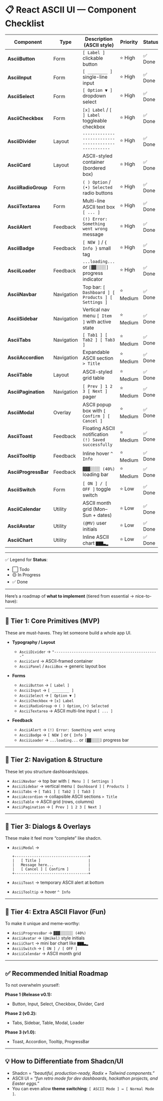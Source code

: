 # 📋 React ASCII UI — Component Checklist

| Component            | Type       | Description (ASCII style)                            | Priority | Status |
| -------------------- | ---------- | ---------------------------------------------------- | -------- | ------ |
| **AsciiButton**      | Form       | `[ Label ]` clickable button                         | ⭐ High   | ✅ Done |
| **AsciiInput**       | Form       | `[ ________ ]` single-line input                     | ⭐ High   | ✅ Done |
| **AsciiSelect**      | Form       | `[ Option ▼ ]` dropdown select                       | ⭐ High   | ✅ Done |
| **AsciiCheckbox**    | Form       | `[x] Label` / `[ ] Label` toggleable checkbox        | ⭐ High   | ✅ Done |
| **AsciiDivider**     | Layout     | `--------------------------------------------------` | ⭐ High   | ✅ Done |
| **AsciiCard**        | Layout     | ASCII-styled container (bordered box)                | ⭐ High   | ✅ Done |
| **AsciiRadioGroup**  | Form       | `( ) Option` / `(•) Selected` radio buttons          | ⭐ High   | ✅ Done |
| **AsciiTextarea**    | Form       | Multi-line ASCII text box `[ ... ]`                  | ⭐ High   | ✅ Done |
| **AsciiAlert**       | Feedback   | `(!) Error: Something went wrong` message            | ⭐ High   | ✅ Done |
| **AsciiBadge**       | Feedback   | `[ NEW ]` / `{ Info }` small tag                     | ⭐ High   | ✅ Done |
| **AsciiLoader**      | Feedback   | `...loading...` or `[▓▓░░░░]` progress indicator     | ⭐ High   | ✅ Done |
| **AsciiNavbar**      | Navigation | Top bar: `[ Dashboard ] [ Products ] [ Settings ]`   | ⭐ Medium | ✅ Done |
| **AsciiSidebar**     | Navigation | Vertical nav menu `[ Item ]` with active state       | ⭐ Medium | ✅ Done |
| **AsciiTabs**        | Navigation | `[ Tab1 ] [ Tab2 ] [ Tab3 ]`                         | ⭐ Medium | ✅ Done |
| **AsciiAccordion**   | Navigation | Expandable ASCII section `> Title`                   | ⭐ Medium | ✅ Done |
| **AsciiTable**       | Layout     | ASCII-styled grid table                              | ⭐ Medium | ✅ Done |
| **AsciiPagination**  | Navigation | `[ Prev ] 1 2 3 [ Next ]` pager                      | ⭐ Medium | ✅ Done |
| **AsciiModal**       | Overlay    | ASCII popup box with `[ Confirm ] [ Cancel ]`        | ⭐ Medium | ✅ Done |
| **AsciiToast**       | Feedback   | Floating ASCII notification `(!) Saved successfully` | ⭐ Medium | ✅ Done |
| **AsciiTooltip**     | Feedback   | Inline hover `^ Info`                                | ⭐ Medium | ✅ Done |
| **AsciiProgressBar** | Feedback   | `▓▓▓░░░░ (40%)` loading bar                          | ⭐ Medium | ✅ Done |
| **AsciiSwitch**      | Form       | `[ ON ] / [ OFF ]` toggle switch                     | ⭐ Low    | ✅ Done |
| **AsciiCalendar**    | Utility    | ASCII month grid (Mon–Sun + dates)                   | ⭐ Low    | ✅ Done |
| **AsciiAvatar**      | Utility    | `(@MV)` user initials                                | ⭐ Low    | ✅ Done |
| **AsciiChart**       | Utility    | Inline ASCII chart `▇▇▇▃▂`                           | ⭐ Low    | ✅ Done |

---

✅ Legend for **Status**:

* ⬜ Todo
* 🟡 In Progress
* ✅ Done

---
Here’s a roadmap of **what to implement** (tiered from essential → nice-to-have):

---

## 🔹 **Tier 1: Core Primitives (MVP)**

These are must-haves. They let someone build a whole app UI.

* **Typography / Layout**

  * `AsciiDivider` → `"------------------------------------------------"`
  * `AsciiCard` → ASCII-framed container
  * `AsciiPanel` / `AsciiBox` → generic layout box
* **Forms**

  * `AsciiButton` → `[ Label ]`
  * `AsciiInput` → `[ ________ ]`
  * `AsciiSelect` → `[ Option ▼ ]`
  * `AsciiCheckbox` → `[x] Label`
  * `AsciiRadioGroup` → `( ) Option`, `(•) Selected`
  * `AsciiTextarea` → ASCII multi-line input `[ ... ]`
* **Feedback**

  * `AsciiAlert` → `(!) Error: Something went wrong`
  * `AsciiBadge` → `[ NEW ]` or `{ Info }`
  * `AsciiLoader` → `...loading...` or `[▓▓░░░░]` progress bar

---

## 🔹 **Tier 2: Navigation & Structure**

These let you structure dashboards/apps.

* `AsciiNavbar` → top bar with `[ Menu ] [ Settings ]`
* `AsciiSidebar` → vertical menu `[ Dashboard ]` `[ Products ]`
* `AsciiTabs` → `[ Tab1 ] [ Tab2 ] [ Tab3 ]`
* `AsciiAccordion` → collapsible ASCII sections `> Title`
* `AsciiTable` → ASCII grid (rows, columns)
* `AsciiPagination` → `[ Prev ] 1 2 3 [ Next ]`

---

## 🔹 **Tier 3: Dialogs & Overlays**

These make it feel more “complete” like shadcn.

* `AsciiModal` →

  ```
  +----------------------------------+
  |   [ Title ]                      |
  |   Message here...                |
  |   [ Cancel ] [ Confirm ]         |
  +----------------------------------+
  ```
* `AsciiToast` → temporary ASCII alert at bottom
* `AsciiTooltip` → hover `^ Info`

---

## 🔹 **Tier 4: Extra ASCII Flavor (Fun)**

To make it unique and meme-worthy:

* `AsciiProgressBar` → `▓▓▓░░░░░░ (40%)`
* `AsciiAvatar` → `(@mikel)` style initials
* `AsciiChart` → mini bar chart like `▇▇▇▃▂`
* `AsciiSwitch` → `[ ON ] / [ OFF ]`
* `AsciiCalendar` → ASCII month grid

---

## ✅ Recommended Initial Roadmap

To not overwhelm yourself:

**Phase 1 (Release v0.1):**

* Button, Input, Select, Checkbox, Divider, Card

**Phase 2 (v0.2):**

* Tabs, Sidebar, Table, Modal, Loader

**Phase 3 (v1.0):**

* Toast, Accordion, Tooltip, ProgressBar

---

## 💡 How to Differentiate from Shadcn/UI

* Shadcn = *“beautiful, production-ready, Radix + Tailwind components.”*
* ASCII UI = *“fun retro mode for dev dashboards, hackathon projects, and Easter eggs.”*
* You can even allow **theme switching**: `[ ASCII Mode ] ↔ [ Normal Mode ]`.
